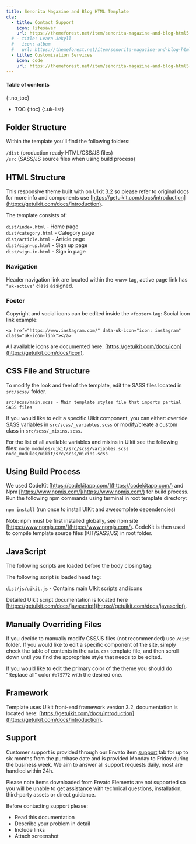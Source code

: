 ```yaml
---
title: Senorita Magazine and Blog HTML Template
cta:
  - title: Contact Support
    icon: lifesaver
    url: https://themeforest.net/item/senorita-magazine-and-blog-html5-responsive-template/25424031
  # - title: Learn Jekyll
  #   icon: album
  #   url: https://themeforest.net/item/senorita-magazine-and-blog-html5-responsive-template/25424031
  - title: Customization Services
    icon: code
    url: https://themeforest.net/item/senorita-magazine-and-blog-html5-responsive-template/25424031
---
```


#### Table of contents
{:.no_toc}
* TOC
{:toc}
{:.uk-list}

## Folder Structure
Within the template you'll find the following folders:

`/dist`    (production ready HTML/CSS/JS files)  
`/src`     (SASS/JS source files when using build process)


## HTML Structure
This responsive theme built with on UIkit 3.2 so please refer to original docs for more info and components use [https://getuikit.com/docs/introduction](https://getuikit.com/docs/introduction).

The template consists of:

`dist/index.html` - Home page  
`dist/category.html` - Category page  
`dist/article.html` - Article page  
`dist/sign-up.html` - Sign up page   
`dist/sign-in.html` - Sign in page  

### Navigation
Header navigation link are located within the `<nav>` tag, active page link has `"uk-active"` class assigned.
 

### Footer
Copyright and social icons can be edited inside the `<footer>` tag:
Social icon link example:
```
<a href="https://www.instagram.com/" data-uk-icon="icon: instagram" class="uk-icon-link"></a>
```

All available icons are documented here: [https://getuikit.com/docs/icon](https://getuikit.com/docs/icon).

## CSS File and Structure
To modify the look and feel of the template, edit the SASS files located in `src/scss/` folder. 
```
src/scss/main.scss - Main template styles file that imports partial SASS files
```

If you would like to edit a specific Uikit component, you can either: 
override SASS variables in `src/scss/_variables.scss`
or modify/create a custom class in `src/scss/_mixins.scss`.

For the list of all available variables and mixins in Uikit see the following files:
`node_modules/uikit/src/scss/variables.scss`  
`node_modules/uikit/src/scss/mixins.scss`  

## Using Build Process
We used CodeKit [https://codekitapp.com/](https://codekitapp.com/) and Npm [https://www.npmjs.com/](https://www.npmjs.com/) for build process.
Run the following npm commands using terminal in root template directory:

`npm install`   (run once to install UIKit and awesomplete dependencies)

Note: npm must be first installed globally, see npm site [https://www.npmjs.com/](https://www.npmjs.com/).
CodeKit is then used to compile template source files (KIT/SASS/JS) in root folder.

## JavaScript
The following scripts are loaded before the body closing tag:

The following script is loaded head tag:

`dist/js/uikit.js` - Contains main UIkit scripts and icons

Detailed UIkit script documentation is located here [https://getuikit.com/docs/javascript](https://getuikit.com/docs/javascript).

## Manually Overriding Files
If you decide to manually modify CSS/JS files (not recommended) use `/dist` folder. If you would like to edit a specific component of the site, simply check the table of contents in the `main.css` template  file, and then scroll down until you find the appropriate style that needs to be edited.

If you would like to edit the primary color of the theme you should do "Replace all" color `#e75772` with the desired one.

## Framework
Template uses UIkit front-end framework version 3.2, documentation is located here: [https://getuikit.com/docs/introduction](https://getuikit.com/docs/introduction).
  
## Support

Customer support is provided through our Envato item [support](https://themeforest.net/item/senorita-magazine-and-blog-html5-responsive-template/25424031/support) tab for up to six months from the purchase date and is provided Monday to Friday during the business week. We aim to answer all support requests daily, most are handled within 24h.

Please note items downloaded from Envato Elements are not supported so you will be unable to get assistance with technical questions, installation, third-party assets or direct guidance.

Before contacting support please:

- Read this documentation
- Describe your problem in detail
- Include links
- Attach screenshot